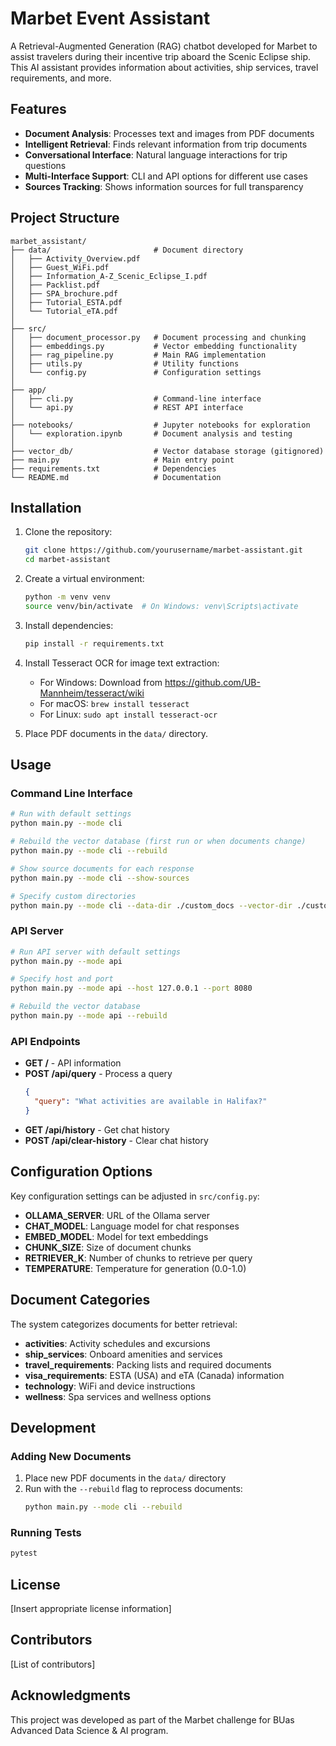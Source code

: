 # Marbet Event Assistant

A Retrieval-Augmented Generation (RAG) chatbot developed for Marbet to assist travelers during their incentive trip aboard the Scenic Eclipse ship. This AI assistant provides information about activities, ship services, travel requirements, and more.

## Features

- **Document Analysis**: Processes text and images from PDF documents
- **Intelligent Retrieval**: Finds relevant information from trip documents
- **Conversational Interface**: Natural language interactions for trip questions
- **Multi-Interface Support**: CLI and API options for different use cases
- **Sources Tracking**: Shows information sources for full transparency

## Project Structure

```
marbet_assistant/
├── data/                       # Document directory
│   ├── Activity_Overview.pdf
│   ├── Guest_WiFi.pdf
│   ├── Information_A-Z_Scenic_Eclipse_I.pdf 
│   ├── Packlist.pdf
│   ├── SPA_brochure.pdf
│   ├── Tutorial_ESTA.pdf
│   └── Tutorial_eTA.pdf
│
├── src/
│   ├── document_processor.py   # Document processing and chunking
│   ├── embeddings.py           # Vector embedding functionality
│   ├── rag_pipeline.py         # Main RAG implementation
│   ├── utils.py                # Utility functions
│   └── config.py               # Configuration settings
│
├── app/
│   ├── cli.py                  # Command-line interface
│   └── api.py                  # REST API interface
│
├── notebooks/                  # Jupyter notebooks for exploration
│   └── exploration.ipynb       # Document analysis and testing
│
├── vector_db/                  # Vector database storage (gitignored)
├── main.py                     # Main entry point
├── requirements.txt            # Dependencies
└── README.md                   # Documentation
```

## Installation

1. Clone the repository:
   ```bash
   git clone https://github.com/yourusername/marbet-assistant.git
   cd marbet-assistant
   ```

2. Create a virtual environment:
   ```bash
   python -m venv venv
   source venv/bin/activate  # On Windows: venv\Scripts\activate
   ```

3. Install dependencies:
   ```bash
   pip install -r requirements.txt
   ```

4. Install Tesseract OCR for image text extraction:
   - For Windows: Download from https://github.com/UB-Mannheim/tesseract/wiki
   - For macOS: `brew install tesseract`
   - For Linux: `sudo apt install tesseract-ocr`

5. Place PDF documents in the `data/` directory.

## Usage

### Command Line Interface

```bash
# Run with default settings
python main.py --mode cli

# Rebuild the vector database (first run or when documents change)
python main.py --mode cli --rebuild

# Show source documents for each response
python main.py --mode cli --show-sources

# Specify custom directories
python main.py --mode cli --data-dir ./custom_docs --vector-dir ./custom_vectors
```

### API Server

```bash
# Run API server with default settings
python main.py --mode api

# Specify host and port
python main.py --mode api --host 127.0.0.1 --port 8080

# Rebuild the vector database
python main.py --mode api --rebuild
```

### API Endpoints

- **GET /** - API information
- **POST /api/query** - Process a query
  ```json
  {
    "query": "What activities are available in Halifax?"
  }
  ```
- **GET /api/history** - Get chat history
- **POST /api/clear-history** - Clear chat history

## Configuration Options

Key configuration settings can be adjusted in `src/config.py`:

- **OLLAMA_SERVER**: URL of the Ollama server
- **CHAT_MODEL**: Language model for chat responses
- **EMBED_MODEL**: Model for text embeddings
- **CHUNK_SIZE**: Size of document chunks
- **RETRIEVER_K**: Number of chunks to retrieve per query
- **TEMPERATURE**: Temperature for generation (0.0-1.0)

## Document Categories

The system categorizes documents for better retrieval:

- **activities**: Activity schedules and excursions
- **ship_services**: Onboard amenities and services
- **travel_requirements**: Packing lists and required documents
- **visa_requirements**: ESTA (USA) and eTA (Canada) information
- **technology**: WiFi and device instructions
- **wellness**: Spa services and wellness options

## Development

### Adding New Documents

1. Place new PDF documents in the `data/` directory
2. Run with the `--rebuild` flag to reprocess documents:
   ```bash
   python main.py --mode cli --rebuild
   ```

### Running Tests

```bash
pytest
```

## License

[Insert appropriate license information]

## Contributors

[List of contributors]

## Acknowledgments

This project was developed as part of the Marbet challenge for BUas Advanced Data Science & AI program.
